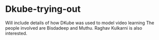 # Dkube-trying-out
Will include details of how DKube was used to model video learning
The people involved are Bisdadeep and Muthu.
Raghav Kulkarni is also interested.
